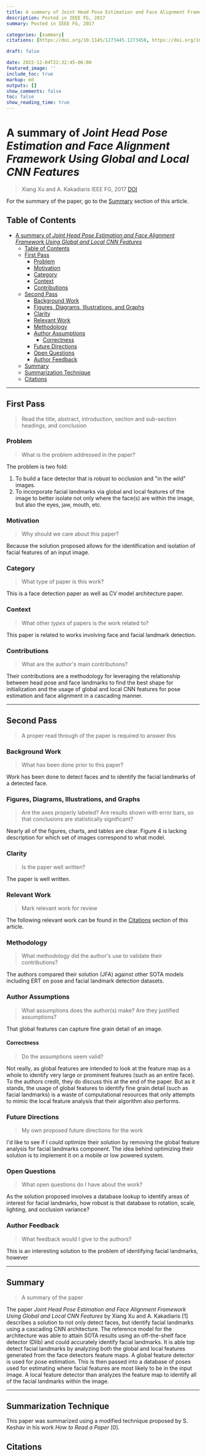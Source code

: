 ```yaml
---
title: A summary of Joint Head Pose Estimation and Face Alignment Framework Using Global and Local CNN Features by Xiang Xu and A. Kakadiaris
description: Posted in IEEE FG, 2017
summary: Posted in IEEE FG, 2017

categories: [summary]
citations: [https://doi.org/10.1145/1273445.1273458, https://doi.org/10.1109/FG.2017.81]

draft: false

date: 2022-12-04T22:32:45-06:00
featured_image: ''
include_toc: true
markup: md
outputs: []
show_comments: false
toc: false
show_reading_time: true
---
```


# A summary of *Joint Head Pose Estimation and Face Alignment Framework Using Global and Local CNN Features*

> Xiang Xu and A. Kakadiaris IEEE FG, 2017
> [DOI](https://doi.org/10.1109/FG.2017.81)

For the summary of the paper, go to the [Summary](#summary) section of this
article.

## Table of Contents

- [A summary of *Joint Head Pose Estimation and Face Alignment Framework Using Global and Local CNN Features*](#a-summary-of-joint-head-pose-estimation-and-face-alignment-framework-using-global-and-local-cnn-features)
  - [Table of Contents](#table-of-contents)
  - [First Pass](#first-pass)
    - [Problem](#problem)
    - [Motivation](#motivation)
    - [Category](#category)
    - [Context](#context)
    - [Contributions](#contributions)
  - [Second Pass](#second-pass)
    - [Background Work](#background-work)
    - [Figures, Diagrams, Illustrations, and Graphs](#figures-diagrams-illustrations-and-graphs)
    - [Clarity](#clarity)
    - [Relevant Work](#relevant-work)
    - [Methodology](#methodology)
    - [Author Assumptions](#author-assumptions)
      - [Correctness](#correctness)
    - [Future Directions](#future-directions)
    - [Open Questions](#open-questions)
    - [Author Feedback](#author-feedback)
  - [Summary](#summary)
  - [Summarization Technique](#summarization-technique)
  - [Citations](#citations)

______________________________________________________________________

## First Pass

> Read the title, abstract, introduction, section and sub-section headings, and
> conclusion

### Problem

> What is the problem addressed in the paper?

The problem is two fold:

1. To build a face detector that is robust to occlusion and "in the wild"
   images.
1. To incorporate facial landmarks via global and local features of the image to
   better isolate not only where the face(s) are within the image, but also the
   eyes, jaw, mouth, etc.

### Motivation

> Why should we care about this paper?

Because the solution proposed allows for the identification and isolation of
facial features of an input image.

### Category

> What type of paper is this work?

This is a face detection paper as well as CV model architecture paper.

### Context

> What other *types* of papers is the work related to?

This paper is related to works involving face and facial landmark detection.

### Contributions

> What are the author's main contributions?

Their contributions are a methodology for leveraging the relationship between
head pose and face landmarks to find the best shape for initialization and the
usage of global and local CNN features for pose estimation and face alignment in
a cascading manner.

______________________________________________________________________

## Second Pass

> A proper read through of the paper is required to answer this

### Background Work

> What has been done prior to this paper?

Work has been done to detect faces and to identify the facial landmarks of a
detected face.

### Figures, Diagrams, Illustrations, and Graphs

> Are the axes properly labeled? Are results shown with error bars, so that
> conclusions are statistically significant?

Nearly all of the figures, charts, and tables are clear. Figure 4 is lacking
description for which set of images correspond to what model.

### Clarity

> Is the paper well written?

The paper is well written.

### Relevant Work

> Mark relevant work for review

The following relevant work can be found in the [Citations](#citations) section
of this article.

### Methodology

> What methodology did the author's use to validate their contributions?

The authors compared their solution (JFA) against other SOTA models including
ERT on pose and facial landmark detection datasets.

### Author Assumptions

> What assumptions does the author(s) make? Are they justified assumptions?

That global features can capture fine grain detail of an image.

#### Correctness

> Do the assumptions seem valid?

Not really, as global features are intended to look at the feature map as a
whole to identify very large or prominent features (such as an entire face). To
the authors credit, they do discuss this at the end of the paper. But as it
stands, the usage of global features to identify fine grain detail (such as
facial landmarks) is a waste of computational resources that only attempts to
mimic the local feature analysis that their algorithm also performs.

### Future Directions

> My own proposed future directions for the work

I'd like to see if I could optimize their solution by removing the global
feature analysis for facial landmarks component. The idea behind optimizing
their solution is to implement it on a mobile or low powered system.

### Open Questions

> What open questions do I have about the work?

As the solution proposed involves a database lookup to identify areas of
interest for facial landmarks, how robust is that database to rotation, scale,
lighting, and occlusion variance?

### Author Feedback

> What feedback would I give to the authors?

This is an interesting solution to the problem of identifying facial landmarks,
however

______________________________________________________________________

## Summary

> A summary of the paper

The paper *Joint Head Pose Estimation and Face Alignment Framework Using Global
and Local CNN Features* by Xiang Xu and A. Kakadiaris [1] describes a solution
to not only detect faces, but identify facial landmarks using a cascading CNN
architecture. The reference model for the architecture was able to attain SOTA
results using an off-the-shelf face detector (Dlib) and could accurately
identify facial landmarks. It is able top detect facial landmarks by analyzing
both the global and local features generated from the face detectors feature
maps. A global feature detector is used for pose estimation. This is then passed
into a database of poses used for estimating where facial features are most
likely to be in the input image. A local feature detector than analyzes the
feature map to identify all of the facial landmarks within the image.

______________________________________________________________________

## Summarization Technique

This paper was summarized using a modified technique proposed by S. Keshav in
his work *How to Read a Paper* [0].

## Citations
